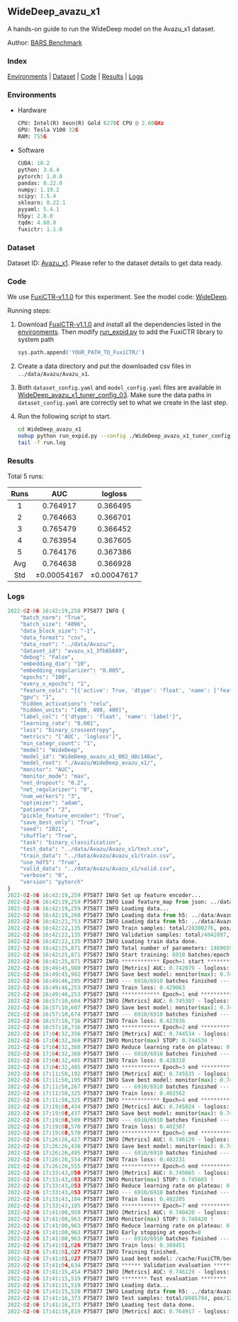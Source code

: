 ## WideDeep_avazu_x1

A hands-on guide to run the WideDeep model on the Avazu_x1 dataset.

Author: [BARS Benchmark](https://github.com/reczoo/BARS/blob/main/CITATION)

### Index
[Environments](#Environments) | [Dataset](#Dataset) | [Code](#Code) | [Results](#Results) | [Logs](#Logs)

### Environments
+ Hardware

  ```python
  CPU: Intel(R) Xeon(R) Gold 6278C CPU @ 2.60GHz
  GPU: Tesla V100 32G
  RAM: 755G

  ```

+ Software

  ```python
  CUDA: 10.2
  python: 3.6.4
  pytorch: 1.0.0
  pandas: 0.22.0
  numpy: 1.19.2
  scipy: 1.5.4
  sklearn: 0.22.1
  pyyaml: 5.4.1
  h5py: 2.8.0
  tqdm: 4.60.0
  fuxictr: 1.1.0

  ```

### Dataset
Dataset ID: [Avazu_x1](https://github.com/reczoo/Datasets/tree/main/Avazu/Avazu_x1). Please refer to the dataset details to get data ready.

### Code

We use [FuxiCTR-v1.1.0](https://github.com/reczoo/FuxiCTR/tree/v1.1.0) for this experiment. See the model code: [WideDeep](https://github.com/reczoo/FuxiCTR/blob/v1.1.0/fuxictr/pytorch/models/WideDeep.py).

Running steps:

1. Download [FuxiCTR-v1.1.0](https://github.com/reczoo/FuxiCTR/archive/refs/tags/v1.1.0.zip) and install all the dependencies listed in the [environments](#environments). Then modify [run_expid.py](./run_expid.py#L5) to add the FuxiCTR library to system path
    
    ```python
    sys.path.append('YOUR_PATH_TO_FuxiCTR/')
    ```

2. Create a data directory and put the downloaded csv files in `../data/Avazu/Avazu_x1`.

3. Both `dataset_config.yaml` and `model_config.yaml` files are available in [WideDeep_avazu_x1_tuner_config_03](./WideDeep_avazu_x1_tuner_config_03). Make sure the data paths in `dataset_config.yaml` are correctly set to what we create in the last step.

4. Run the following script to start.

    ```bash
    cd WideDeep_avazu_x1
    nohup python run_expid.py --config ./WideDeep_avazu_x1_tuner_config_03 --expid WideDeep_avazu_x1_002_d8c146ac --gpu 0 > run.log &
    tail -f run.log
    ```

### Results

Total 5 runs:

| Runs | AUC | logloss  |
|:--------------------:|:--------------------:|:--------------------:|
| 1 | 0.764917 | 0.366495  |
| 2 | 0.764663 | 0.366701  |
| 3 | 0.765479 | 0.366452  |
| 4 | 0.763954 | 0.367605  |
| 5 | 0.764176 | 0.367386  |
| Avg | 0.764638 | 0.366928 |
| Std | &#177;0.00054167 | &#177;0.00047617 |


### Logs
```python
2022-02-06 16:42:19,258 P75877 INFO {
    "batch_norm": "True",
    "batch_size": "4096",
    "data_block_size": "-1",
    "data_format": "csv",
    "data_root": "../data/Avazu/",
    "dataset_id": "avazu_x1_3fb65689",
    "debug": "False",
    "embedding_dim": "10",
    "embedding_regularizer": "0.005",
    "epochs": "100",
    "every_x_epochs": "1",
    "feature_cols": "[{'active': True, 'dtype': 'float', 'name': ['feat_1', 'feat_2', 'feat_3', 'feat_4', 'feat_5', 'feat_6', 'feat_7', 'feat_8', 'feat_9', 'feat_10', 'feat_11', 'feat_12', 'feat_13', 'feat_14', 'feat_15', 'feat_16', 'feat_17', 'feat_18', 'feat_19', 'feat_20', 'feat_21', 'feat_22'], 'type': 'categorical'}]",
    "gpu": "1",
    "hidden_activations": "relu",
    "hidden_units": "[400, 400, 400]",
    "label_col": "{'dtype': 'float', 'name': 'label'}",
    "learning_rate": "0.001",
    "loss": "binary_crossentropy",
    "metrics": "['AUC', 'logloss']",
    "min_categr_count": "1",
    "model": "WideDeep",
    "model_id": "WideDeep_avazu_x1_002_d8c146ac",
    "model_root": "./Avazu/WideDeep_avazu_x1/",
    "monitor": "AUC",
    "monitor_mode": "max",
    "net_dropout": "0.2",
    "net_regularizer": "0",
    "num_workers": "3",
    "optimizer": "adam",
    "patience": "2",
    "pickle_feature_encoder": "True",
    "save_best_only": "True",
    "seed": "2021",
    "shuffle": "True",
    "task": "binary_classification",
    "test_data": "../data/Avazu/Avazu_x1/test.csv",
    "train_data": "../data/Avazu/Avazu_x1/train.csv",
    "use_hdf5": "True",
    "valid_data": "../data/Avazu/Avazu_x1/valid.csv",
    "verbose": "0",
    "version": "pytorch"
}
2022-02-06 16:42:19,259 P75877 INFO Set up feature encoder...
2022-02-06 16:42:19,259 P75877 INFO Load feature_map from json: ../data/Avazu/avazu_x1_3fb65689/feature_map.json
2022-02-06 16:42:19,259 P75877 INFO Loading data...
2022-02-06 16:42:19,260 P75877 INFO Loading data from h5: ../data/Avazu/avazu_x1_3fb65689/train.h5
2022-02-06 16:42:21,753 P75877 INFO Loading data from h5: ../data/Avazu/avazu_x1_3fb65689/valid.h5
2022-02-06 16:42:22,135 P75877 INFO Train samples: total/28300276, pos/4953382, neg/23346894, ratio/17.50%, blocks/1
2022-02-06 16:42:22,135 P75877 INFO Validation samples: total/4042897, pos/678699, neg/3364198, ratio/16.79%, blocks/1
2022-02-06 16:42:22,135 P75877 INFO Loading train data done.
2022-02-06 16:42:25,871 P75877 INFO Total number of parameters: 14696590.
2022-02-06 16:42:25,871 P75877 INFO Start training: 6910 batches/epoch
2022-02-06 16:42:25,871 P75877 INFO ************ Epoch=1 start ************
2022-02-06 16:49:45,980 P75877 INFO [Metrics] AUC: 0.742079 - logloss: 0.398475
2022-02-06 16:49:45,982 P75877 INFO Save best model: monitor(max): 0.742079
2022-02-06 16:49:46,205 P75877 INFO --- 6910/6910 batches finished ---
2022-02-06 16:49:46,253 P75877 INFO Train loss: 0.429063
2022-02-06 16:49:46,253 P75877 INFO ************ Epoch=1 end ************
2022-02-06 16:57:10,604 P75877 INFO [Metrics] AUC: 0.745307 - logloss: 0.396935
2022-02-06 16:57:10,607 P75877 INFO Save best model: monitor(max): 0.745307
2022-02-06 16:57:10,674 P75877 INFO --- 6910/6910 batches finished ---
2022-02-06 16:57:10,716 P75877 INFO Train loss: 0.427836
2022-02-06 16:57:10,716 P75877 INFO ************ Epoch=2 end ************
2022-02-06 17:04:32,356 P75877 INFO [Metrics] AUC: 0.744534 - logloss: 0.397424
2022-02-06 17:04:32,360 P75877 INFO Monitor(max) STOP: 0.744534 !
2022-02-06 17:04:32,360 P75877 INFO Reduce learning rate on plateau: 0.000100
2022-02-06 17:04:32,360 P75877 INFO --- 6910/6910 batches finished ---
2022-02-06 17:04:32,405 P75877 INFO Train loss: 0.428318
2022-02-06 17:04:32,405 P75877 INFO ************ Epoch=3 end ************
2022-02-06 17:11:50,192 P75877 INFO [Metrics] AUC: 0.745535 - logloss: 0.396204
2022-02-06 17:11:50,195 P75877 INFO Save best model: monitor(max): 0.745535
2022-02-06 17:11:50,267 P75877 INFO --- 6910/6910 batches finished ---
2022-02-06 17:11:50,325 P75877 INFO Train loss: 0.402562
2022-02-06 17:11:50,325 P75877 INFO ************ Epoch=4 end ************
2022-02-06 17:19:08,434 P75877 INFO [Metrics] AUC: 0.745824 - logloss: 0.395891
2022-02-06 17:19:08,437 P75877 INFO Save best model: monitor(max): 0.745824
2022-02-06 17:19:08,509 P75877 INFO --- 6910/6910 batches finished ---
2022-02-06 17:19:08,570 P75877 INFO Train loss: 0.402307
2022-02-06 17:19:08,570 P75877 INFO ************ Epoch=5 end ************
2022-02-06 17:26:26,427 P75877 INFO [Metrics] AUC: 0.746129 - logloss: 0.395687
2022-02-06 17:26:26,430 P75877 INFO Save best model: monitor(max): 0.746129
2022-02-06 17:26:26,495 P75877 INFO --- 6910/6910 batches finished ---
2022-02-06 17:26:26,554 P75877 INFO Train loss: 0.402231
2022-02-06 17:26:26,555 P75877 INFO ************ Epoch=6 end ************
2022-02-06 17:33:43,050 P75877 INFO [Metrics] AUC: 0.745665 - logloss: 0.396153
2022-02-06 17:33:43,053 P75877 INFO Monitor(max) STOP: 0.745665 !
2022-02-06 17:33:43,053 P75877 INFO Reduce learning rate on plateau: 0.000010
2022-02-06 17:33:43,053 P75877 INFO --- 6910/6910 batches finished ---
2022-02-06 17:33:43,104 P75877 INFO Train loss: 0.402205
2022-02-06 17:33:43,105 P75877 INFO ************ Epoch=7 end ************
2022-02-06 17:41:00,959 P75877 INFO [Metrics] AUC: 0.740420 - logloss: 0.399509
2022-02-06 17:41:00,963 P75877 INFO Monitor(max) STOP: 0.740420 !
2022-02-06 17:41:00,963 P75877 INFO Reduce learning rate on plateau: 0.000001
2022-02-06 17:41:00,963 P75877 INFO Early stopping at epoch=8
2022-02-06 17:41:00,963 P75877 INFO --- 6910/6910 batches finished ---
2022-02-06 17:41:01,026 P75877 INFO Train loss: 0.389451
2022-02-06 17:41:01,027 P75877 INFO Training finished.
2022-02-06 17:41:01,027 P75877 INFO Load best model: /cache/FuxiCTR/benchmarks/Avazu/WideDeep_avazu_x1/avazu_x1_3fb65689/WideDeep_avazu_x1_002_d8c146ac.model
2022-02-06 17:41:04,634 P75877 INFO ****** Validation evaluation ******
2022-02-06 17:41:15,454 P75877 INFO [Metrics] AUC: 0.746129 - logloss: 0.395687
2022-02-06 17:41:15,519 P75877 INFO ******** Test evaluation ********
2022-02-06 17:41:15,519 P75877 INFO Loading data...
2022-02-06 17:41:15,520 P75877 INFO Loading data from h5: ../data/Avazu/avazu_x1_3fb65689/test.h5
2022-02-06 17:41:16,373 P75877 INFO Test samples: total/8085794, pos/1232985, neg/6852809, ratio/15.25%, blocks/1
2022-02-06 17:41:16,373 P75877 INFO Loading test data done.
2022-02-06 17:41:39,819 P75877 INFO [Metrics] AUC: 0.764917 - logloss: 0.366495

```
